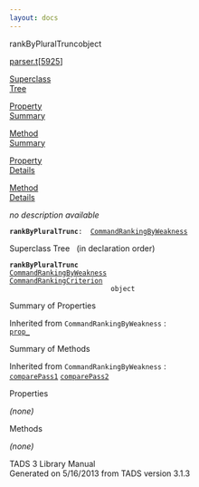 ```yaml
---
layout: docs
---
```

<span class="title">rankByPluralTrunc</span><span class="type">object</span>

[parser.t](../file/parser.t.html)\[[5925](../source/parser.t.html#5925)\]

[Superclass  
Tree](#_SuperClassTree_)

[Property  
Summary](#_PropSummary_)

[Method  
Summary](#_MethodSummary_)

[Property  
Details](#_Properties_)

[Method  
Details](#_Methods_)



*no description available*

**`rankByPluralTrunc`**` :   `[`CommandRankingByWeakness`](../object/CommandRankingByWeakness.html)



<span id="_SuperClassTree_"></span>



<span class="hdln">Superclass Tree</span>   (in declaration order)



**`rankByPluralTrunc`**  
[`CommandRankingByWeakness`](../object/CommandRankingByWeakness.html)  
[`CommandRankingCriterion`](../object/CommandRankingCriterion.html)  
`                         object`  
<span id="_PropSummary_"></span>



<span class="hdln">Summary of Properties</span>  





Inherited from `CommandRankingByWeakness` :  
[`prop_`](../object/CommandRankingByWeakness.html#prop_)



<span id="_MethodSummary_"></span>



<span class="hdln">Summary of Methods</span>  





Inherited from `CommandRankingByWeakness` :  
[`comparePass1`](../object/CommandRankingByWeakness.html#comparePass1) [`comparePass2`](../object/CommandRankingByWeakness.html#comparePass2)



<span id="_Properties_"></span>



<span class="hdln">Properties</span>  



*(none)* <span id="_Methods_"></span>



<span class="hdln">Methods</span>  



*(none)*



TADS 3 Library Manual  
Generated on 5/16/2013 from TADS version 3.1.3


